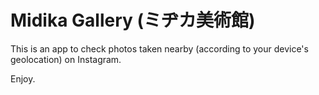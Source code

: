 # Midika Gallery (ミヂカ美術館)

This is an app to check photos taken nearby (according to your device's geolocation) on Instagram.

Enjoy.
